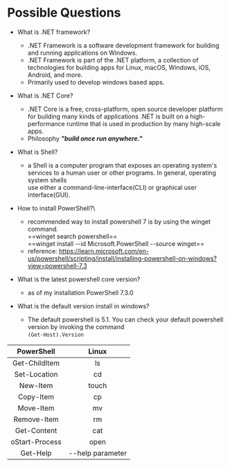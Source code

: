 # Possible Questions

+ What is .NET framework?
    - .NET Framework is a software development framework for building and running applications on Windows.
    - .NET Framework is part of the .NET platform, a collection of technologies for building apps for Linux, macOS, Windows, iOS, Android, and more.
    - Primarily used to develop windows based apps.

+ What is .NET Core?
    - .NET Core is a free, cross-platform, open source developer platform for building many kinds of applications .NET is built on a high-performance runtime that is used in production by many high-scale apps.
    - Philosophy ***"build once run anywhere."***

+ What is Shell?
    - a Shell is a computer program that exposes an operating system's services to a human user or other programs. In general, operating system shells\
        use either a command-line-interface(CLI) or graphical user interface(GUI).

+ How to install PowerShell?\
    - recommended way to install powershell 7 is by using the winget command.\
    ==winget search powershell==\
    ==winget install --id Microsoft.PowerShell --source winget== 
    - reference: https://learn.microsoft.com/en-us/powershell/scripting/install/installing-powershell-on-windows?view=powershell-7.3

+ What is the latest powershell core version?
    - as of my installation PowerShell 7.3.0

+ What is the default version install in windows?
    - The default powershell is 5.1. You can check your default powershell version by invoking the command\
    `(Get-Host).Version`

|PowerShell|Linux|
|:-:|:-:|
|Get-ChildItem|ls|
|Set-Location|cd|
|New-Item|touch|
|Copy-Item|cp|
|Move-Item|mv|
|Remove-Item|rm|
|Get-Content|cat|
oStart-Process|open|
|Get-Help|--help parameter|
